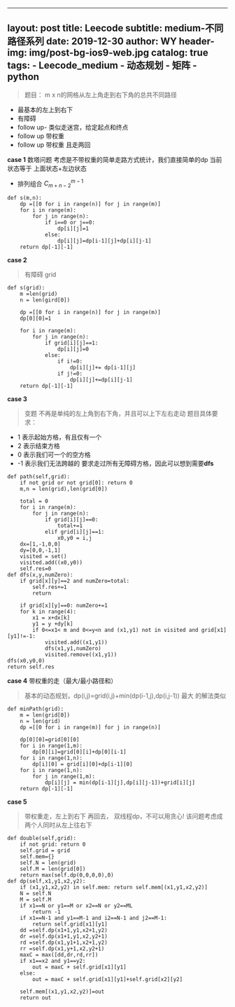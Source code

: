 <head>
    <script src="https://cdn.mathjax.org/mathjax/latest/MathJax.js?config=TeX-AMS-MML_HTMLorMML" type="text/javascript"></script>
    <script type="text/x-mathjax-config">
        MathJax.Hub.Config({
            tex2jax: {
            skipTags: ['script', 'noscript', 'style', 'textarea', 'pre'],
            inlineMath: [['$','$']]
            }
        });
    </script>
</head>

---
layout:     post
title:      Leecode
subtitle:   medium-不同路径系列
date:       2019-12-30
author:     WY
header-img: img/post-bg-ios9-web.jpg
catalog: true
tags:
    - Leecode_medium
    - 动态规划
    - 矩阵
    - python
---

> 题目： m x n的网格从左上角走到右下角的总共不同路径
- 最基本的左上到右下
- 有障碍
- follow up- 类似走迷宫，给定起点和终点
- follow up 带权重
- follow up 带权重 且走两回

**case 1** 
数塔问题
考虑是不带权重的简单走路方式统计，我们直接简单的dp
当前状态等于 上面状态+左边状态

- 排列组合 $C^{m-1}_{m+n-2}$

```
def s(m,n):
    dp =[[0 for i in range(n)] for j in range(m)]
    for i in range(m):
        for j in range(n):
            if i==0 or j==0:
                dp[i][j]=1
            else:
                dp[i][j]=dp[i-1][j]+dp[i][j-1]
    return dp[-1][-1]
```

**case 2**
> 有障碍 grid

```
def s(grid):
    m =len(grid)
    n = len(gird[0])

    dp =[[0 for i in range(n)] for j in range(m)]
    dp[0][0]=1

    for i in range(m):
        for j in range(n):
            if grid[i][j]==1:
                dp[i][j]=0
            else:
                if i!=0:
                    dp[i][j]+= dp[i-1][j]
                if j!=0:
                    dp[i][j]+=dp[i][j-1]
    return dp[-1][-1]
```

**case 3**
> 变题 不再是单纯的左上角到右下角，并且可以上下左右走动
题目具体要求：
-  1 表示起始方格，有且仅有一个
-  2 表示结束方格
-  0 表示我们可一个的空方格
- -1 表示我们无法跨越的
要求走过所有无障碍方格，因此可以想到需要**dfs**

```
def path(self,grid):
    if not grid or not grid[0]: return 0
    m,n = len(grid),len(grid[0])

    total = 0
    for i in range(m):
        for j in range(n):
            if grid[i][j]==0:
                total+=1
            elif grid[i][j]==1:
                x0,y0 = i,j
    dx=[1,-1,0,0]
    dy=[0,0,-1,1]
    visited = set()
    visited.add((x0,y0))
    self.res=0
def dfs(x,y,numZero):
    if grid[x][y]==2 and numZero=total:
        self.res+=1
        return

    if grid[x][y]==0: numZero+=1
    for k in range(4):
        x1 = x+dx[k]
        y1 = y +dy[k]
        if 0<=x1< m and 0<=y<n and (x1,y1) not in visited and grid[x1][y1]!=-1:
            visited.add((x1,y1))
            dfs(x1,y1,numZero)
            visited.remove((x1,y1))
dfs(x0,y0,0)
return self.res

```








**case 4**
带权重的走（最大/最小路径和）
> 基本的动态规划，dp(i,j)=grid(i,j)+min(dp(i-1,j),dp(i,j-1))
> 最大 的解法类似

```
def minPath(grid):
    m = len(grid[0])
    n = len(grid)
    dp =[[0 for i in range(m)] for j in range(n)]

    dp[0][0]=grid[0][0]
    for i in range(1,m):
        dp[0][i]=grid[0][i]+dp[0][i-1]
    for i in range(1,n):
        dp[i][0] = grid[i][0]+dp[i-1][0]
    for i in range(1,n):
        for j in range(1,m):
            dp[i][j] = min(dp[i-1][j],dp[i][j-1])+grid[i][j]
    return dp[-1][-1]
```

**case 5**
>带权重走，左上到右下 再回去， 双线程dp，不可以用贪心!
> 该问题考虑成两个人同时从左上往右下

```
def double(self,grid):
    if not grid: return 0
    self.grid = grid
    self.mem={}
    self.N = len(grid)
    self.M = len(grid[0])
    return max(self.dp(0,0,0,0),0)
def dp(self,x1,y1,x2,y2):
    if (x1,y1,x2,y2) in self.mem: return self.mem[(x1,y1,x2,y2)]
    N = self.N
    M = self.M
    if x1==N or y1==M or x2==N or y2==ML
        return -1
    if x1==N-1 and y1==M-1 and i2==N-1 and j2==M-1:
        return self.grid[x1][y1]
    dd =self.dp(x1+1,y1,x2+1,y2)
    dr =self.dp(x1+1,y1,x2,y2+1)
    rd =self.dp(x1,y1+1,x2+1,y2)
    rr =self.dp(x1,y+1,x2,y2+1)
    maxC = max([dd,dr,rd,rr])
    if x1==x2 and y1==y2:
        out = maxC + self.grid[x1][y1]
    else:
        out = maxC + self.grid[x1][y1]+self.grid[x2][y2]

    self.mem[(x1,y1,x2,y2)]=out
    return out
```